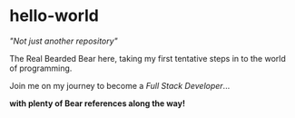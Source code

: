 <h1>hello-world</h1>

<em>"Not just another repository"</em>

<p>The Real Bearded Bear here, taking my first tentative steps in to the world of programming.</p>
<p>Join me on my journey to become a <em>Full Stack Developer</em>...</p>
<p><strong>with plenty of Bear references along the way!</strong></p>
